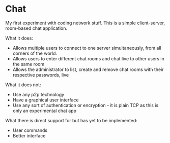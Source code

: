 # Chat
My first experiment with coding network stuff. This is a simple client-server, room-based chat application.

What it does:
- Allows multiple users to connect to one server simultaneously, from all corners of the world.
- Allows users to enter different chat rooms and chat live to other users in the same room
- Allows the administrator to list, create and remove chat rooms with their respective passwords, live

What it does not:
- Use any p2p technology
- Have a graphical user interface
- Use any sort of authentication or encryption - it is plain TCP as this is only an experimental chat app

What there is direct support for but has yet to be implemented:
- User commands
- Better interface
